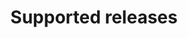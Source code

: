 ---
lang: en
layout: doc
permalink: /doc/supported-releases/
redirect_from:
- /doc/supported-versions/
redirect_to: https://doc.qubes-os.org/en/latest/user/downloading-installing-upgrading/supported-releases.html
ref: 154
title: Supported releases
---